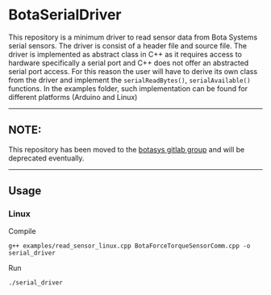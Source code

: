 # BotaSerialDriver

This repository is a minimum driver to read sensor data from Bota Systems serial sensors. The driver is consist of a header file and source file. The driver is implemented as abstract class in C++ as it requires access to hardware specifically a serial port and C++ does not offer an abstracted serial port access. For this reason the user will have to derive its own class from the driver and implement the `serialReadBytes()`, `serialAvailable()` functions.
In the examples folder, such implementation can be found for different platforms (Arduino and Linux)

---

## NOTE: ##
This repository has been moved to the [botasys gitlab group](https://gitlab.com/botasys/bota_serial_driver) and will be deprecated eventually.

---

## Usage

### Linux

Compile
```
g++ examples/read_sensor_linux.cpp BotaForceTorqueSensorComm.cpp -o serial_driver
```
Run
```
./serial_driver
```
